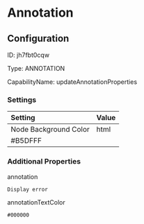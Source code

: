 # Annotation
## Configuration
ID:  jh7fbt0cqw

Type: ANNOTATION 

CapabilityName: updateAnnotationProperties

### Settings
| Setting | Value  |
| :------------------------ | ---------------------------------------- |
| Node Background Color | html 
#B5DFFF | 






### Additional Properties
annotation
```string 
Display error
```


annotationTextColor
```html 
#000000
```




